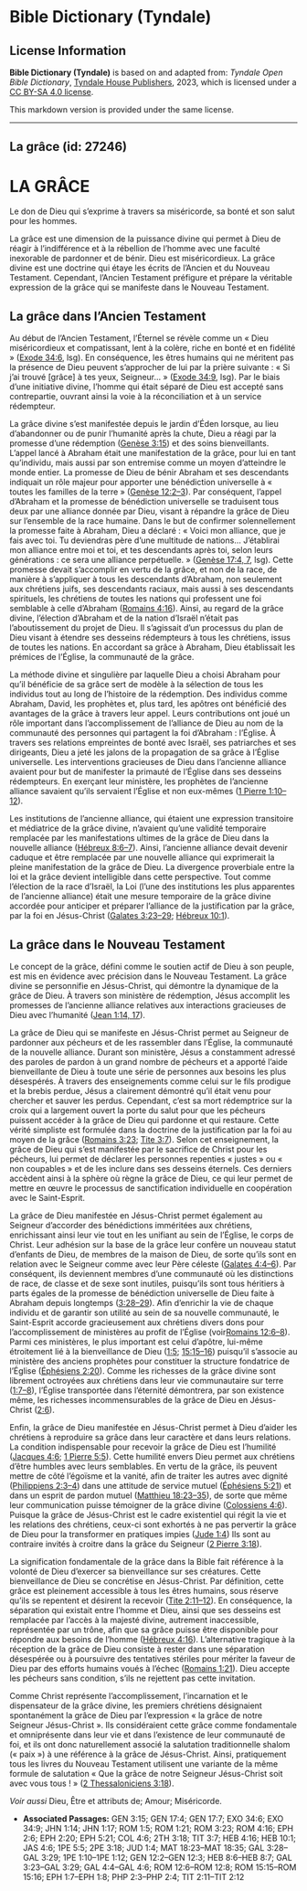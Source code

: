 # Bible Dictionary (Tyndale)

## License Information

**Bible Dictionary (Tyndale)** is based on and adapted from: _Tyndale Open Bible Dictionary_, [Tyndale House Publishers](https://tyndaleopenresources.com/), 2023, which is licensed under a [CC BY-SA 4.0 license](https://creativecommons.org/licenses/by-sa/4.0/legalcode.en).

This markdown version is provided under the same license.



--------------------------------

## La grâce (id: 27246)

LA GRÂCE
========

Le don de Dieu qui s’exprime à travers sa miséricorde, sa bonté et son salut pour les hommes.

La grâce est une dimension de la puissance divine qui permet à Dieu de réagir à l’indifférence et à la rébellion de l’homme avec une faculté inexorable de pardonner et de bénir. Dieu est miséricordieux. La grâce divine est une doctrine qui étaye les écrits de l’Ancien et du Nouveau Testament. Cependant, l’Ancien Testament préfigure et prépare la véritable expression de la grâce qui se manifeste dans le Nouveau Testament.

La grâce dans l’Ancien Testament
--------------------------------

Au début de l’Ancien Testament, l’Éternel se révèle comme un « Dieu miséricordieux et compatissant, lent à la colère, riche en bonté et en fidélité » ([Exode 34:6](https://ref.ly/Exod34:6), lsg). En conséquence, les êtres humains qui ne méritent pas la présence de Dieu peuvent s’approcher de lui par la prière suivante : « Si j’ai trouvé \[grâce] à tes yeux, Seigneur… » ([Exode 34:9](https://ref.ly/Exod34:9), lsg). Par le biais d’une initiative divine, l’homme qui était séparé de Dieu est accepté sans contrepartie, ouvrant ainsi la voie à la réconciliation et à un service rédempteur.

La grâce divine s’est manifestée depuis le jardin d’Éden lorsque, au lieu d’abandonner ou de punir l’humanité après la chute, Dieu a réagi par la promesse d’une rédemption ([Genèse 3:15](https://ref.ly/Gen3:15)) et des soins bienveillants. L’appel lancé à Abraham était une manifestation de la grâce, pour lui en tant qu’individu, mais aussi par son entremise comme un moyen d’atteindre le monde entier. La promesse de Dieu de bénir Abraham et ses descendants indiquait un rôle majeur pour apporter une bénédiction universelle à « toutes les familles de la terre » ([Genèse 12:2–3](https://ref.ly/Gen12:2-Gen12:3)). Par conséquent, l’appel d’Abraham et la promesse de bénédiction universelle se traduisent tous deux par une alliance donnée par Dieu, visant à répandre la grâce de Dieu sur l’ensemble de la race humaine. Dans le but de confirmer solennellement la promesse faite à Abraham, Dieu a déclaré : « Voici mon alliance, que je fais avec toi. Tu deviendras père d’une multitude de nations… J’établirai mon alliance entre moi et toi, et tes descendants après toi, selon leurs générations : ce sera une alliance perpétuelle. » ([Genèse 17:4, 7](https://ref.ly/Gen17:4,Gen17:7), lsg). Cette promesse devait s’accomplir en vertu de la grâce, et non de la race, de manière à s’appliquer à tous les descendants d’Abraham, non seulement aux chrétiens juifs, ses descendants raciaux, mais aussi à ses descendants spirituels, les chrétiens de toutes les nations qui professent une foi semblable à celle d’Abraham ([Romains 4:16](https://ref.ly/Rom4:16)). Ainsi, au regard de la grâce divine, l’élection d’Abraham et de la nation d’Israël n’était pas l’aboutissement du projet de Dieu. Il s’agissait d’un processus du plan de Dieu visant à étendre ses desseins rédempteurs à tous les chrétiens, issus de toutes les nations. En accordant sa grâce à Abraham, Dieu établissait les prémices de l’Église, la communauté de la grâce.

La méthode divine et singulière par laquelle Dieu a choisi Abraham pour qu’il bénéficie de sa grâce sert de modèle à la sélection de tous les individus tout au long de l’histoire de la rédemption. Des individus comme Abraham, David, les prophètes et, plus tard, les apôtres ont bénéficié des avantages de la grâce à travers leur appel. Leurs contributions ont joué un rôle important dans l’accomplissement de l’alliance de Dieu au nom de la communauté des personnes qui partagent la foi d’Abraham : l’Église. À travers ses relations empreintes de bonté avec Israël, ses patriarches et ses dirigeants, Dieu a jeté les jalons de la propagation de sa grâce à l’Église universelle. Les interventions gracieuses de Dieu dans l’ancienne alliance avaient pour but de manifester la primauté de l’Église dans ses desseins rédempteurs. En exerçant leur ministère, les prophètes de l’ancienne alliance savaient qu’ils servaient l’Église et non eux\-mêmes ([1 Pierre 1:10–12](https://ref.ly/1Pet1:10-1Pet1:12)).

Les institutions de l’ancienne alliance, qui étaient une expression transitoire et médiatrice de la grâce divine, n’avaient qu’une validité temporaire remplacée par les manifestations ultimes de la grâce de Dieu dans la nouvelle alliance ([Hébreux 8:6–7](https://ref.ly/Heb8:6-Heb8:7)). Ainsi, l’ancienne alliance devait devenir caduque et être remplacée par une nouvelle alliance qui exprimerait la pleine manifestation de la grâce de Dieu. La divergence proverbiale entre la loi et la grâce devient intelligible dans cette perspective. Tout comme l’élection de la race d’Israël, la Loi (l’une des institutions les plus apparentes de l’ancienne alliance) était une mesure temporaire de la grâce divine accordée pour anticiper et préparer l’alliance de la justification par la grâce, par la foi en Jésus\-Christ ([Galates 3:23–29](https://ref.ly/Gal3:23-Gal3:29); [Hébreux 10:1](https://ref.ly/Heb10:1)).

La grâce dans le Nouveau Testament
----------------------------------

Le concept de la grâce, défini comme le soutien actif de Dieu à son peuple, est mis en évidence avec précision dans le Nouveau Testament. La grâce divine se personnifie en Jésus\-Christ, qui démontre la dynamique de la grâce de Dieu. À travers son ministère de rédemption, Jésus accomplit les promesses de l’ancienne alliance relatives aux interactions gracieuses de Dieu avec l’humanité ([Jean 1:14, 17](https://ref.ly/John1:14,John1:17)).

La grâce de Dieu qui se manifeste en Jésus\-Christ permet au Seigneur de pardonner aux pécheurs et de les rassembler dans l’Église, la communauté de la nouvelle alliance. Durant son ministère, Jésus a constamment adressé des paroles de pardon à un grand nombre de pécheurs et a apporté l’aide bienveillante de Dieu à toute une série de personnes aux besoins les plus désespérés. À travers des enseignements comme celui sur le fils prodigue et la brebis perdue, Jésus a clairement démontré qu’il était venu pour chercher et sauver les perdus. Cependant, c’est sa mort rédemptrice sur la croix qui a largement ouvert la porte du salut pour que les pécheurs puissent accéder à la grâce de Dieu qui pardonne et qui restaure. Cette vérité simpliste est formulée dans la doctrine de la justification par la foi au moyen de la grâce ([Romains 3:23](https://ref.ly/Rom3:23); [Tite 3:7](https://ref.ly/Titus3:7)). Selon cet enseignement, la grâce de Dieu qui s’est manifestée par le sacrifice de Christ pour les pécheurs, lui permet de déclarer les personnes repenties « justes » ou « non coupables » et de les inclure dans ses desseins éternels. Ces derniers accèdent ainsi à la sphère où règne la grâce de Dieu, ce qui leur permet de mettre en œuvre le processus de sanctification individuelle en coopération avec le Saint\-Esprit.

La grâce de Dieu manifestée en Jésus\-Christ permet également au Seigneur d’accorder des bénédictions imméritées aux chrétiens, enrichissant ainsi leur vie tout en les unifiant au sein de l’Église, le corps de Christ. Leur adhésion sur la base de la grâce leur confère un nouveau statut d’enfants de Dieu, de membres de la maison de Dieu, de sorte qu’ils sont en relation avec le Seigneur comme avec leur Père céleste ([Galates 4:4–6](https://ref.ly/Gal4:4-Gal4:6)). Par conséquent, ils deviennent membres d’une communauté où les distinctions de race, de classe et de sexe sont inutiles, puisqu’ils sont tous héritiers à parts égales de la promesse de bénédiction universelle de Dieu faite à Abraham depuis longtemps ([3:28–29](https://ref.ly/Gal3:28-Gal3:29)). Afin d’enrichir la vie de chaque individu et de garantir son utilité au sein de sa nouvelle communauté, le Saint\-Esprit accorde gracieusement aux chrétiens divers dons pour l’accomplissement de ministères au profit de l’Église (voir[Romains 12:6–8](https://ref.ly/Rom12:6-Rom12:8)). Parmi ces ministères, le plus important est celui d’apôtre, lui\-même étroitement lié à la bienveillance de Dieu ([1:5](https://ref.ly/Rom1:5); [15:15–16](https://ref.ly/Rom15:15-Rom15:16)) puisqu’il s’associe au ministère des anciens prophètes pour constituer la structure fondatrice de l’Église ([Éphésiens 2:20](https://ref.ly/Eph2:20)). Comme les richesses de la grâce divine sont librement octroyées aux chrétiens dans leur vie communautaire sur terre ([1:7–8](https://ref.ly/Eph1:7-Eph1:8)), l’Église transportée dans l’éternité démontrera, par son existence même, les richesses incommensurables de la grâce de Dieu en Jésus\-Christ ([2:6](https://ref.ly/Eph2:6)).

Enfin, la grâce de Dieu manifestée en Jésus\-Christ permet à Dieu d’aider les chrétiens à reproduire sa grâce dans leur caractère et dans leurs relations. La condition indispensable pour recevoir la grâce de Dieu est l’humilité ([Jacques 4:6](https://ref.ly/Jas4:6); [1 Pierre 5:5](https://ref.ly/1Pet5:5)). Cette humilité envers Dieu permet aux chrétiens d’être humbles avec leurs semblables. En vertu de la grâce, ils peuvent mettre de côté l’égoïsme et la vanité, afin de traiter les autres avec dignité ([Philippiens 2:3–4](https://ref.ly/Phil2:3-Phil2:4)) dans une attitude de service mutuel ([Éphésiens 5:21](https://ref.ly/Eph5:21)) et dans un esprit de pardon mutuel ([Matthieu 18:23–35](https://ref.ly/Matt18:23-Matt18:35)), de sorte que même leur communication puisse témoigner de la grâce divine ([Colossiens 4:6](https://ref.ly/Col4:6)). Puisque la grâce de Jésus\-Christ est le cadre existentiel qui régit la vie et les relations des chrétiens, ceux\-ci sont exhortés à ne pas pervertir la grâce de Dieu pour la transformer en pratiques impies ([Jude 1:4](https://ref.ly/Jude1:4)) Ils sont au contraire invités à croitre dans la grâce du Seigneur ([2 Pierre 3:18](https://ref.ly/2Pet3:18)).

La signification fondamentale de la grâce dans la Bible fait référence à la volonté de Dieu d’exercer sa bienveillance sur ses créatures. Cette bienveillance de Dieu se concrétise en Jésus\-Christ. Par définition, cette grâce est pleinement accessible à tous les êtres humains, sous réserve qu’ils se repentent et désirent la recevoir ([Tite 2:11–12](https://ref.ly/Titus2:11-Titus2:12)). En conséquence, la séparation qui existait entre l’homme et Dieu, ainsi que ses desseins est remplacée par l’accès à la majesté divine, autrement inaccessible, représentée par un trône, afin que sa grâce puisse être disponible pour répondre aux besoins de l’homme ([Hébreux 4:16](https://ref.ly/Heb4:16)). L’alternative tragique à la réception de la grâce de Dieu consiste à rester dans une séparation désespérée ou à poursuivre des tentatives stériles pour mériter la faveur de Dieu par des efforts humains voués à l’échec ([Romains 1:21](https://ref.ly/Rom1:21)). Dieu accepte les pécheurs sans condition, s’ils ne rejettent pas cette invitation.

Comme Christ représente l’accomplissement, l’incarnation et le dispensateur de la grâce divine, les premiers chrétiens désignaient spontanément la grâce de Dieu par l’expression « la grâce de notre Seigneur Jésus\-Christ ». Ils considéraient cette grâce comme fondamentale et omniprésente dans leur vie et dans l’existence de leur communauté de foi, et ils ont donc naturellement associé la salutation traditionnelle shalom (« paix ») à une référence à la grâce de Jésus\-Christ. Ainsi, pratiquement tous les livres du Nouveau Testament utilisent une variante de la même formule de salutation « Que la grâce de notre Seigneur Jésus\-Christ soit avec vous tous ! » ([2 Thessaloniciens 3:18](https://ref.ly/2Thess3:18)).

*Voir aussi* Dieu, Être et attributs de; Amour; Miséricorde.

* **Associated Passages:** GEN 3:15; GEN 17:4; GEN 17:7; EXO 34:6; EXO 34:9; JHN 1:14; JHN 1:17; ROM 1:5; ROM 1:21; ROM 3:23; ROM 4:16; EPH 2:6; EPH 2:20; EPH 5:21; COL 4:6; 2TH 3:18; TIT 3:7; HEB 4:16; HEB 10:1; JAS 4:6; 1PE 5:5; 2PE 3:18; JUD 1:4; MAT 18:23–MAT 18:35; GAL 3:28–GAL 3:29; 1PE 1:10–1PE 1:12; GEN 12:2–GEN 12:3; HEB 8:6–HEB 8:7; GAL 3:23–GAL 3:29; GAL 4:4–GAL 4:6; ROM 12:6–ROM 12:8; ROM 15:15–ROM 15:16; EPH 1:7–EPH 1:8; PHP 2:3–PHP 2:4; TIT 2:11–TIT 2:12

